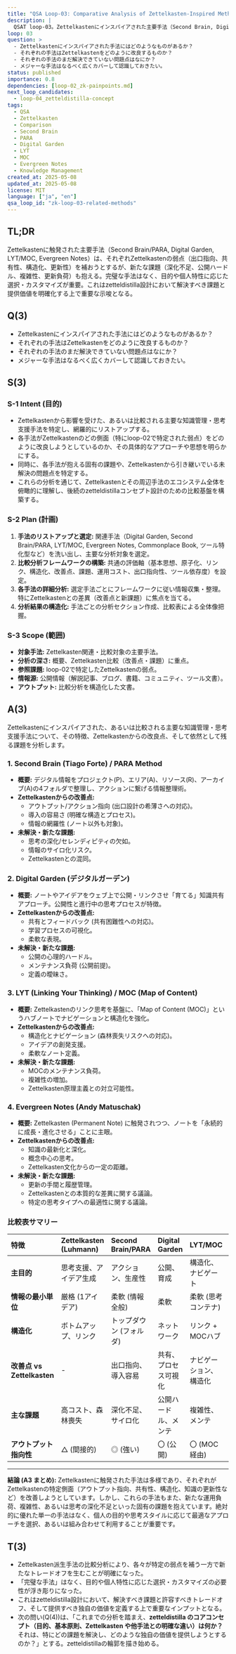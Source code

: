 ```yaml
---
title: "QSA Loop-03: Comparative Analysis of Zettelkasten-Inspired Methods / QSAループ03: Zettelkasten派生・関連手法の比較分析"
description: |
  QSAT loop-03。Zettelkastenにインスパイアされた主要手法（Second Brain, Digital Garden, LYT/MOC, Evergreen Notes等）を特定し、Zettelkastenとの比較を通じて各手法の改善点と課題を分析する。zetteldistillaコンセプト設計の比較基盤構築を目的とする。
loop: 03
question: >
  - Zettelkastenにインスパイアされた手法にはどのようなものがあるか？
  - それぞれの手法はZettelkastenをどのように改良するものか？
  - それぞれの手法のまだ解決できていない問題点はなにか？
  - メジャーな手法はなるべく広くカバーして認識しておきたい。
status: published
importance: 0.8
dependencies: [loop-02_zk-painpoints.md]
next_loop_candidates:
  - loop-04_zetteldistilla-concept
tags:
  - QSA
  - Zettelkasten
  - Comparison
  - Second Brain
  - PARA
  - Digital Garden
  - LYT
  - MOC
  - Evergreen Notes
  - Knowledge Management
created_at: 2025-05-08
updated_at: 2025-05-08
license: MIT
language: ["ja", "en"]
qsa_loop_id: "zk-loop-03-related-methods"
---
```


## TL;DR
Zettelkastenに触発された主要手法（Second Brain/PARA, Digital Garden, LYT/MOC, Evergreen Notes）は、それぞれZettelkastenの弱点（出口指向、共有性、構造化、更新性）を補おうとするが、新たな課題（深化不足、公開ハードル、複雑性、更新負荷）も抱える。完璧な手法はなく、目的や個人特性に応じた選択・カスタマイズが重要。これはzetteldistilla設計において解決すべき課題と提供価値を明確化する上で重要な示唆となる。

## Q(3)
- Zettelkastenにインスパイアされた手法にはどのようなものがあるか？
- それぞれの手法はZettelkastenをどのように改良するものか？
- それぞれの手法のまだ解決できていない問題点はなにか？
- メジャーな手法はなるべく広くカバーして認識しておきたい。

## S(3)

### S-1 Intent (目的)
- Zettelkastenから影響を受けた、あるいは比較される主要な知識管理・思考支援手法を特定し、網羅的にリストアップする。
- 各手法がZettelkastenのどの側面（特にloop-02で特定された弱点）をどのように改良しようとしているのか、その具体的なアプローチや思想を明らかにする。
- 同時に、各手法が抱える固有の課題や、Zettelkastenから引き継いでいる未解決の問題点を特定する。
- これらの分析を通じて、Zettelkastenとその周辺手法のエコシステム全体を俯瞰的に理解し、後続のzetteldistillaコンセプト設計のための比較基盤を構築する。

### S-2 Plan (計画)
1.  **手法のリストアップと選定:** 関連手法（Digital Garden, Second Brain/PARA, LYT/MOC, Evergreen Notes, Commonplace Book, ツール特化型など）を洗い出し、主要な分析対象を選定。
2.  **比較分析フレームワークの構築:** 共通の評価軸（基本思想、原子化、リンク、構造化、改善点、課題、運用コスト、出口指向性、ツール依存度）を設定。
3.  **各手法の詳細分析:** 選定手法ごとにフレームワークに従い情報収集・整理。特にZettelkastenとの差異（改善点と新課題）に焦点を当てる。
4.  **分析結果の構造化:** 手法ごとの分析セクション作成、比較表による全体像把握。

### S-3 Scope (範囲)
- **対象手法:** Zettelkasten関連・比較対象の主要手法。
- **分析の深さ:** 概要、Zettelkasten比較（改善点・課題）に重点。
- **参照課題:** loop-02で特定したZettelkastenの弱点。
- **情報源:** 公開情報（解説記事、ブログ、書籍、コミュニティ、ツール文書）。
- **アウトプット:** 比較分析を構造化した文書。

## A(3)

Zettelkastenにインスパイアされた、あるいは比較される主要な知識管理・思考支援手法について、その特徴、Zettelkastenからの改良点、そして依然として残る課題を分析します。

### 1. Second Brain (Tiago Forte) / PARA Method
- **概要:** デジタル情報をプロジェクト(P)、エリア(A)、リソース(R)、アーカイブ(A)の4フォルダで整理し、アクションに繋げる情報整理術。
- **Zettelkastenからの改善点:**
  - アウトプット/アクション指向 (出口設計の希薄さへの対応)。
  - 導入の容易さ (明確な構造とプロセス)。
  - 情報の網羅性 (ノート以外も対象)。
- **未解決・新たな課題:**
  - 思考の深化/セレンディピティの欠如。
  - 情報のサイロ化リスク。
  - Zettelkastenとの混同。

### 2. Digital Garden (デジタルガーデン)
- **概要:** ノートやアイデアをウェブ上で公開・リンクさせ「育てる」知識共有アプローチ。公開性と進行中の思考プロセスが特徴。
- **Zettelkastenからの改善点:**
  - 共有とフィードバック (共有困難性への対応)。
  - 学習プロセスの可視化。
  - 柔軟な表現。
- **未解決・新たな課題:**
  - 公開の心理的ハードル。
  - メンテナンス負荷 (公開前提)。
  - 定義の曖昧さ。

### 3. LYT (Linking Your Thinking) / MOC (Map of Content)
- **概要:** Zettelkastenのリンク思考を基盤に、「Map of Content (MOC)」というハブノートでナビゲーションと構造化を強化。
- **Zettelkastenからの改善点:**
  - 構造化とナビゲーション (森林喪失リスクへの対応)。
  - アイデアの創発支援。
  - 柔軟なノート定義。
- **未解決・新たな課題:**
  - MOCのメンテナンス負荷。
  - 複雑性の増加。
  - Zettelkasten原理主義との対立可能性。

### 4. Evergreen Notes (Andy Matuschak)
- **概要:** Zettelkasten (Permanent Note) に触発されつつ、ノートを「永続的に成長・進化させる」ことに主眼。
- **Zettelkastenからの改善点:**
  - 知識の最新化と深化。
  - 概念中心の思考。
  - Zettelkasten文化からの一定の距離。
- **未解決・新たな課題:**
  - 更新の手間と履歴管理。
  - Zettelkastenとの本質的な差異に関する議論。
  - 特定の思考タイプへの最適性に関する議論。

### 比較表サマリー

| 特徴                     | Zettelkasten (Luhmann) | Second Brain/PARA | Digital Garden | LYT/MOC           | Evergreen Notes |
| :----------------------- | :--------------------- | :---------------- | :------------- | :---------------- | :-------------- |
| **主目的**               | 思考支援、アイデア生成 | アクション、生産性  | 公開、育成     | 構造化、ナビゲート  | 知識進化、洞察    |
| **情報の最小単位**         | 厳格 (1アイデア)       | 柔軟 (情報全般)   | 柔軟           | 柔軟 (思考コンテナ) | 厳格 (概念中心)   |
| **構造化**               | ボトムアップ、リンク    | トップダウン (フォルダ) | ネットワーク   | リンク + MOCハブ  | リンク、概念    |
| **改善点 vs Zettelkasten** | -                      | 出口指向、導入容易 | 共有、プロセス可視化 | ナビゲーション、構造化 | 知識の最新化    |
| **主な課題**             | 高コスト、森林喪失     | 深化不足、サイロ化 | 公開ハードル、メンテ | 複雑性、メンテ     | 更新負荷、履歴    |
| **アウトプット指向性**     | △ (間接的)             | ◎ (強い)          | 〇 (公開)      | 〇 (MOC経由)      | 〇 (進化したノート) |

---

**結論 (A3 まとめ):**
Zettelkastenに触発された手法は多様であり、それぞれがZettelkastenの特定側面（アウトプット指向、共有性、構造化、知識の更新性など）を改善しようとしています。しかし、これらの手法もまた、新たな運用負荷、複雑性、あるいは思考の深化不足といった固有の課題を抱えています。絶対的に優れた単一の手法はなく、個人の目的や思考スタイルに応じて最適なアプローチを選択、あるいは組み合わせて利用することが重要です。

## T(3)
- Zettelkasten派生手法の比較分析により、各々が特定の弱点を補う一方で新たなトレードオフを生むことが明確になった。
- 「完璧な手法」はなく、目的や個人特性に応じた選択・カスタマイズの必要性が浮き彫りになった。
- これはzetteldistilla設計において、解決すべき課題と許容すべきトレードオフ、そして提供すべき独自の価値を定義する上で重要なインプットとなる。
- 次の問い(Q(4))は、「これまでの分析を踏まえ、**zetteldistilla のコアコンセプト（目的、基本原則、Zettelkasten や他手法との明確な違い）は何か？** それは、特にどの課題を解決し、どのような独自の価値を提供しようとするのか？」とする。zetteldistillaの輪郭を描き始める。